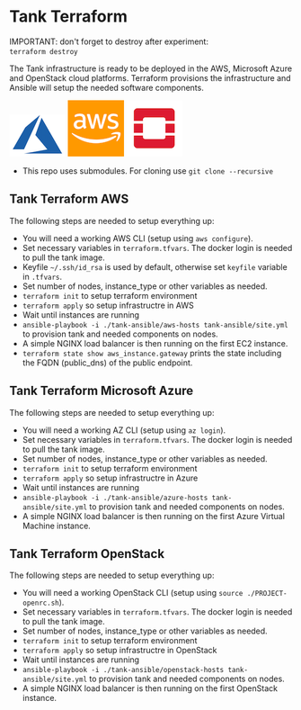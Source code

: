 # Tank Terraform

IMPORTANT: don't forget to destroy after experiment:  
`terraform destroy`

The Tank infrastructure is ready to be deployed in the AWS, Microsoft Azure and OpenStack cloud platforms.
Terraform provisions the infrastructure and Ansible will setup the needed software components.

![](assets/img/azure-logo.png)
![](assets/img/aws-logo.png)
![](assets/img/openstack-logo.png)

* This repo uses submodules. For cloning use `git clone --recursive`

## Tank Terraform AWS

The following steps are needed to setup everything up:

* You will need a working AWS CLI (setup using `aws configure`).
* Set necessary variables in `terraform.tfvars`. The docker login is needed to pull the tank image.
* Keyfile `~/.ssh/id_rsa` is used by default, otherwise set `keyfile` variable in `.tfvars`.
* Set number of nodes, instance_type or other variables as needed.
* `terraform init` to setup terraform environment
* `terraform apply` so setup infrastructre in AWS
* Wait until instances are running
* `ansible-playbook -i ./tank-ansible/aws-hosts tank-ansible/site.yml` to provision tank and needed components on nodes.
* A simple NGINX load balancer is then running on the first EC2 instance.
* `terraform state show aws_instance.gateway` prints the state including the FQDN (public_dns) of the public endpoint.

## Tank Terraform Microsoft Azure

The following steps are needed to setup everything up:

* You will need a working AZ CLI (setup using `az login`).
* Set necessary variables in `terraform.tfvars`. The docker login is needed to pull the tank image.
* Set number of nodes, instance_type or other variables as needed.
* `terraform init` to setup terraform environment
* `terraform apply` so setup infrastructre in Azure
* Wait until instances are running
* `ansible-playbook -i ./tank-ansible/azure-hosts tank-ansible/site.yml` to provision tank and needed components on nodes.
* A simple NGINX load balancer is then running on the first Azure Virtual Machine instance.

## Tank Terraform OpenStack

The following steps are needed to setup everything up:

* You will need a working OpenStack CLI (setup using `source ./PROJECT-openrc.sh`).
* Set necessary variables in `terraform.tfvars`. The docker login is needed to pull the tank image.
* Set number of nodes, instance_type or other variables as needed.
* `terraform init` to setup terraform environment
* `terraform apply` so setup infrastructre in OpenStack
* Wait until instances are running
* `ansible-playbook -i ./tank-ansible/openstack-hosts tank-ansible/site.yml` to provision tank and needed components on nodes.
* A simple NGINX load balancer is then running on the first OpenStack instance.
